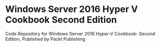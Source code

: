 # Windows Server 2016 Hyper V Cookbook Second Edition
Code Repository for Windows Server 2016 Hyper-V Cookbook- Second Edition, Published by Packt Publishing
